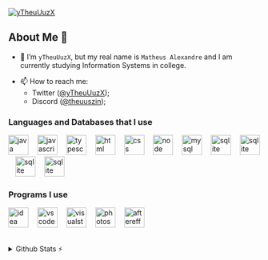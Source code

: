 <!-- <div>
   <h2 align="center">Hi, how are you? I'm <a href="https://github.com/yTheuUuzX">Matheus</a> 😃️</h2>
</div> -->

<!-- <p align="center">
    <a href="https://git.io/typing-svg"><img src="https://readme-typing-svg.demolab.com?font=Fira+Code&size=17&duration=6000&pause=1000&center=true&vCenter=true&random=false&width=435&separator=%3C&lines=++++System.out.println(%22Welcome+to+my+github!%22);" /></a>
  </p> -->

[![yTheuUuzX](https://github-widgetbox.vercel.app/api/profile?username=yTheuUuzX&theme=darkmode&data=followers,repositories,stars,commits)](https://github.com/Jurredr/github-widgetbox)

## About Me 👋
- 💁 I’m `yTheuUuzX`, but my real name is `Matheus Alexandre` and I am currently studying Information Systems in college.
<!-- - 👀 I’m interested in Javascript, but I have contributed a few times and am interested in learning more in-depth TypeScript, Kotlin, and Java; -->
<!-- - 🫡 Discord Partner since 09/23/2020 and part of the [Loritta](https://github.com/LorittaBot) team since 12/22/2020; -->
<!-- - 🦊 Currently working on [Kuraminha](https://github.com/KuraminhaBot), a multifunctional Discord bot with various commands for images, music (Spotify, Last.FM), moderation, utility, and more; -->
- 📫 How to reach me:
  - Twitter ([@yTheuUuzX](https://twitter.com/yTheuUuzX));
  - Discord ([@theuuszin](https://discord.com/users/852692680571748382));

<!-- <h3 align="center">Languages and Databases that I use</h3> -->
<h3>Languages and Databases that I use</h3>

<!-- <div align="center"> -->
<div>
  <img src="https://skillicons.dev/icons?i=java&theme=light" height="40" alt="java logo" />
   <img width="10" />
  <img src="https://skillicons.dev/icons?i=js" height="40" alt="javascript logo" />
   <img width="10" />
  <img src="https://skillicons.dev/icons?i=typescript" height="40" alt="typescript logo" />
   <img width="10" />
  <img src="https://skillicons.dev/icons?i=html" height="40" alt="html logo" />
   <img width="10" />
  <img src="https://skillicons.dev/icons?i=css" height="40" alt="css logo" />
   <img width="10" />
  <img src="https://skillicons.dev/icons?i=nodejs" height="40" alt="node logo" />
   <img width="10" />
  <img src="https://skillicons.dev/icons?i=mysql" height="40" alt="mysql logo" />
   <img width="10" />
  <img src="https://skillicons.dev/icons?i=sqlite" height="40" alt="sqlite logo" />
  <img width="10" />
  <img src="https://skillicons.dev/icons?i=mongodb" height="40" alt="sqlite logo" />
  <img width="10" />
  <img src="https://skillicons.dev/icons?i=c" height="40" alt="sqlite logo" />
  <img width="10" />
  <img src="https://skillicons.dev/icons?i=cpp" height="40" alt="sqlite logo" />
</div>

<!-- <h3 align="center">Programs I use</h3> -->
<h3>Programs I use</h3>

<!-- <div align="center"> -->
<div>
  <img src="https://skillicons.dev/icons?i=idea" height="40" alt="idea logo" />
   <img width="10" />
  <img src="https://skillicons.dev/icons?i=vscode" height="40" alt="vscode logo" />
   <img width="10" />
  <img src="https://skillicons.dev/icons?i=visualstudio" height="40" alt="visualstudio logo" />
   <img width="10" />
  <img src="https://skillicons.dev/icons?i=ps" height="40" alt="photoshop logo" />
   <img width="10" />
  <img src="https://skillicons.dev/icons?i=ae" height="40" alt="aftereffects logo" />
</div>

<h2> </h2>

<details>
  <summary>Github Stats ⚡</summary>
  
  <a href="#">![Github stats](https://github-readme-stats.vercel.app/api?username=yTheuUuzX&theme=blueberry&count_private=true&hide_border=true&line_height=20)</a>
  <a href="#">![Top Langs](https://github-readme-stats.vercel.app/api/top-langs/?username=yTheuUuzX&layout=compact&theme=blueberry&count_private=true&hide_border=true)</a>
</details>
